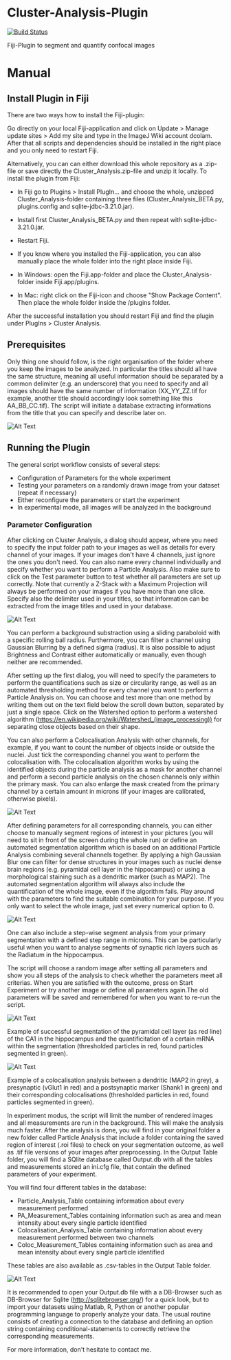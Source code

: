 # Cluster-Analysis-Plugin

[![Build Status](https://travis-ci.org/dcolam/Cluster-Analysis-Plugin.svg?branch=master)](https://travis-ci.org/dcolam/Cluster-Analysis-Plugin)

Fiji-Plugin to segment and quantify confocal images

# Manual
## Install Plugin in Fiji
There are two ways how to install the Fiji-plugin:

Go directly on your local Fiji-application and click on Update > Manage update sites > Add my site and type in the ImageJ Wiki account dcolam. After that all scripts and dependencies should be installed in the right place and you only need to restart Fiji.

Alternatively, you can can either download this whole repository as a .zip-file or save directly the Cluster_Analysis.zip-file and unzip it locally. To install the plugin from Fiji:

- In Fiji go to Plugins > Install PlugIn... and choose the whole, unzipped Cluster_Analysis-folder containing three files (Cluster_Analysis_BETA.py, plugins.config and sqlite-jdbc-3.21.0.jar). 
- Install first Cluster_Analysis_BETA.py and then repeat with sqlite-jdbc-3.21.0.jar. 
- Restart Fiji.

- If you know where you installed the Fiji-application, you can also manually place the whole folder into the right place inside Fiji.
- In Windows: open the Fiji.app-folder and place the Cluster_Analysis-folder inside Fiji.app/plugins.
- In Mac: right click on the Fiji-icon and choose "Show Package Content". Then place the whole folder inside the /plugins folder.

After the successful installation you should restart Fiji and find the plugin under PlugIns > Cluster Analysis.

## Prerequisites
Only thing one should follow, is the right organisation of the folder where you keep the images to be analyzed. In particular the titles should all have the same structure, meaning all useful information should be separated by a common delimiter (e.g. an underscore) that you need to specify and all images should have the same number of information (XX_YY_ZZ.tif for example, another title should accordingly look something like this AA_BB_CC.tif).
The script will initiate a database extracting informations from the title that you can specify and describe later on.

![Alt Text](https://github.com/dcolam/Cluster-Analysis-Plugin/blob/master/ExampleImage/Dialog5.png?raw=True)

## Running the Plugin

The general script workflow consists of several steps:
- Configuration of Parameters for the whole experiment
- Testing your parameters on a randomly drawn image from your dataset (repeat if necessary)
- Either reconfigure the parameters or start the experiment
- In experimental mode, all images will be analyzed in the background

### Parameter Configuration
After clicking on Cluster Analysis, a dialog should appear, where you need to specify the input folder path to your images as well as details for every channel of your images. If your images don't have 4 channels, just ignore the ones you don't need. You can also name every channel individually and specify whether you want to perform a Particle Analysis. Also make sure to click on the Test parameter button to test whether all parameters are set up correctly. Note that currently a Z-Stack with a Maximum Projection will always be performed on your images if you have more than one slice. Specify also the delimiter used in your titles, so that information can be extracted from the image titles and used in your database.

![Alt Text](https://github.com/dcolam/Cluster-Analysis-Plugin/blob/master/ExampleImage/Dialog1.png?raw=True)

You can perform a background substraction using a sliding paraboloid with a specific rolling ball radius. Furthermore, you can filter a channel using Gaussian Blurring by a defined sigma (radius). It is also possible to adjust Brightness and Contrast either automatically or manually, even though neither are recommended.

After setting up the first dialog, you will need to specify the parameters to perform the quantifications such as size or circularity range, as well as an automated thresholding method for every channel you want to perform a Particle Analysis on. You can choose and test more than one method by writing them out on the text field below the scroll down button, separated by just a single space. Click on the Watershed option to perform a watershed algorithm (https://en.wikipedia.org/wiki/Watershed_(image_processing)) for separating close objects based on their shape.

You can also perform a Colocalisation Analysis with other channels, for example, if you want to count the number of objects inside or outside the nuclei. Just tick the corresponding channel you want to perform the colocalisation with. The colocalisation algorithm works by using the identified objects during the particle analysis as a mask for another channel and perform a second particle analysis on the chosen channels only within the primary mask. You can also enlarge the mask created from the primary channel by a certain amount in microns (if your images are calibrated, otherwise pixels).

![Alt Text](https://github.com/dcolam/Cluster-Analysis-Plugin/blob/master/ExampleImage/Dialog2.png?raw=True)

After defining parameters for all corresponding channels, you can either choose to manually segment regions of interest in your pictures (you will need to sit in front of the screen during the whole run) or define an automated segmentation algorithm which is based on an additional Particle Analysis combining several channels together. By applying a high Gaussian Blur one can filter for dense structures in your images such as nuclei dense brain regions (e.g. pyramidal cell layer in the hippocampus) or using a morphological staining such as a dendritic marker (such as MAP2). The automated segmentation algorithm will always also include the quantification of the whole image, even if the algorithm fails. Play around with the parameters to find the suitable combination for your purpose. If you only want to select the whole image, just set every numerical option to 0.

![Alt Text](https://github.com/dcolam/Cluster-Analysis-Plugin/blob/master/ExampleImage/Dialog4.png?raw=True)

One can also include a step-wise segment analysis from your primary segmentation with a defined step range in microns. This can be particularly useful when you want to analyse segments of synaptic rich layers such as the Radiatum in the hippocampus.

The script will choose a random image after setting all parameters and show you all steps of the analysis to check whether the parameters meet all criterias. When you are satisfied with the outcome, press on Start Experiment or try another image or define all parameters again.The old parameters will be saved and remembered for when you want to re-run the script.

![Alt Text](https://github.com/dcolam/Cluster-Analysis-Plugin/blob/master/ExampleImage/Result1.png?raw=True)

Example of successful segmentation of the pyramidal cell layer (as red line) of the CA1 in the hippocampus and the quantificitation of a certain mRNA within the segmentation (thresholded particles in red, found particles segmented in green).

![Alt Text](https://github.com/dcolam/Cluster-Analysis-Plugin/blob/master/ExampleImage/Coloc_Example.png?raw=True)

Example of a colocalisation analysis between a dendritic (MAP2 in grey), a presynaptic (vGlut1 in red) and a postsynaptic marker (Shank1 in green) and their corresponding colocalisations (thresholded particles in red, found particles segmented in green).

In experiment modus, the script will limit the number of rendered images and all measurements are run in the background. This will make the analysis much faster. After the analysis is done, you will find in your original folder a new folder called Particle Analysis that include a folder containing the saved region of interest (.roi files) to check on your segmentation outcome, as well as .tif file versions of your images after preprocessing. In the Output Table folder, you will find a SQlite database called Output.db with all the tables and measurements stored an ini.cfg file, that contain the defined parameters of your experiment.

You will find four different tables in the database:
- Particle_Analysis_Table containing information about every measurement performed
- PA_Measurement_Tables containing information such as area and mean intensity about every single particle identified
- Colocalisation_Analysis_Table containing information about every measurement performed between two channels
- Coloc_Measurement_Tables containing information such as area and mean intensity about every single particle identified

These tables are also available as .csv-tables in the Output Table folder.

![Alt Text](https://github.com/dcolam/Cluster-Analysis-Plugin/blob/master/ExampleImage/Database.png?raw=True "SQLite Browser")

It is recommended to open your Output.db file with a a DB-Browser such as DB-Browser for Sqlite (http://sqlitebrowser.org/) for a quick look, but to import your datasets using Matlab, R, Python or another popular programming language to properly analyze your data. The usual routine consists of creating a connection to the database and defining an option string containing conditional-statements to correctly retrieve the corresponding measurements.

For more information, don't hesitate to contact me.
